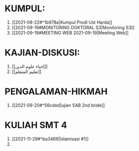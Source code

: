 # KUMPUL:
1. [[2021-08-22#^1b978a|Kumpul Prodi Ust Harda]]
2. [[2021-09-19#MONITORING DOKTORAL S3|Monitoring S3]]
3. [[2021-09-19#MEETING WEB 2021-09-19|Meeting Web]]

# KAJIAN-DISKUSI:
1. [[إحياء علوم الدين]]
2. [[تعليم المتعلم]]

# PENGALAMAN-HIKMAH
1. [[2021-09-20#^56cded|ujian SAB 2nd bride]]

# KULIAH SMT 4
1. [[2021-11-29#^ba3469|Islamisasi #1]]
2. 